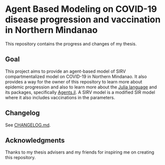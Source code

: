 # Agent Based Modeling on COVID-19 disease progression and vaccination in Northern Mindanao

This repository contains the progress and changes of my thesis.

## Goal

This project aims to provide an agent-based model of SIRV compartmentalized model on COVID-19 in Northern Mindanao. It also provides a way for the owner of this repository to learn more about epidemic progression and also to learn more about the [Julia language](https://www.julialang.org) and its packages, specifically [Agents.jl](https://juliadynamics.github.io/Agents.jl/stable/). A SIRV model is a modified SIR model where it also includes vaccinations in the parameters.

## Changelog

See [CHANGELOG.md](https://www.github.com/uncomfyhalomacro/agent-based-paper-thesis/blob/main/CHANGELOG.md).

## Acknowledgments

Thanks to my thesis advisers and my friends for inspiring me on creating this repository.

